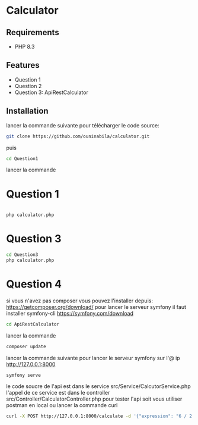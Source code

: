 # Calculator
## Requirements
- PHP 8.3
## Features
- Question 1
- Question 2
- Question 3: ApiRestCalculator
## Installation
lancer la commande suivante pour télécharger le code source:
```sh
git clone https://github.com/ouninabila/calculator.git

```
puis 
```sh
cd Question1
```
lancer la commande 
# Question 1
```sh

php calculator.php
```

# Question 3

```sh
cd Question3
php calculator.php
```
# Question 4
si vous n'avez pas composer vous pouvez l'installer depuis:
https://getcomposer.org/download/
pour lancer le serveur symfony il faut installer  symfony-cli
https://symfony.com/download

```sh
cd ApiRestCalculator
```
lancer la commande 
```sh
composer update
```
lancer la commande suivante  pour lancer le serveur symfony sur l'@ ip http://127.0.0.1:8000
```sh
symfony serve 
```
le code soucre de l'api est dans le service src/Service/CalcutorService.php
l'appel de ce service est dans le controller src/Controller/CalculatorController.php
pour tester l'api soit vous utiliser postman en local
ou lancer la  commande curl
```sh
curl -X POST http://127.0.0.1:8000/calculate -d '{"expression": "6 / 2 * 2"}' -H "Content-Type: application/json"
```


